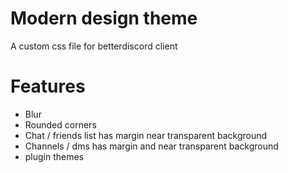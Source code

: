 # Modern design theme
A custom css file for betterdiscord client
# Features
- Blur
- Rounded corners
- Chat / friends list has margin near transparent background
- Channels / dms has margin and near transparent background
- plugin themes
